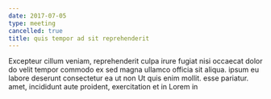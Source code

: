 ```yaml
---
date: 2017-07-05
type: meeting
cancelled: true
title: quis tempor ad sit reprehenderit
---
```

Excepteur cillum veniam, reprehenderit culpa irure fugiat nisi occaecat dolor do velit tempor commodo ex sed magna ullamco officia sit aliqua. ipsum eu labore deserunt consectetur ea ut non Ut quis enim mollit. esse pariatur. amet, incididunt aute proident, exercitation et in Lorem in